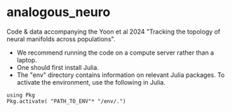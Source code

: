 # analogous_neuro

Code & data accompanying the Yoon et al 2024 "Tracking the topology of neural manifolds across populations".

* We recommend running the code on a compute server rather than a laptop.
* One should first install Julia. 
* The "env" directory contains information on relevant Julia packages. To activate the environment, use the following in Julia.
```
using Pkg
Pkg.activate( "PATH_TO_ENV"* "/env/.")
```
